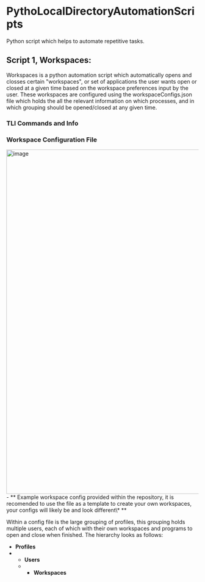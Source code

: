 # PythoLocalDirectoryAutomationScripts
Python script which helps to automate repetitive tasks.

## Script 1, Workspaces:
Workspaces is a python automation script which automatically opens and closses certain "workspaces", or set of applications the user wants open or closed at a given time based on the workspace preferences input by the user. These workspaces are configured using the workspaceConfigs.json file which holds the all the relevant information on which processes, and in which grouping should be opened/closed at any given time.

### TLI Commands and Info 

### Workspace Configuration File
<img width="1423" height="903" alt="image" src="https://github.com/user-attachments/assets/60621855-244a-4cae-b4ea-2777a48e9fc1" />
- ** Example workspace config provided within the repository, it is recomended to use the file as a template to create your own workspaces, your configs will likely be and look different\* **

Within a config file is the large grouping of profiles, this grouping holds multiple users, each of which with their own workspaces and programs to open and close when finished. The hierarchy looks as follows:

- **Profiles**
- - **Users**
  - - **Workspaces**



